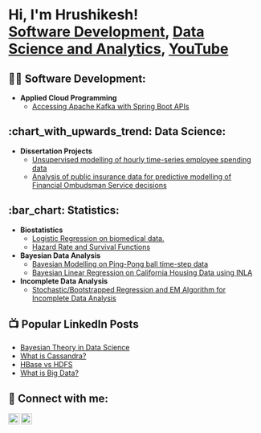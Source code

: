 <h1>Hi, I'm Hrushikesh! <br/><a href="https://github.com/HrushikeshVazurkar">Software Development</a>, <a href="https://github.com/HrushikeshVazurkar">Data Science and Analytics</a>, <a href="https://www.youtube.com/@hrushikeshvazurkar">YouTube</a></h1>

<h2>👨‍💻 Software Development:</h2>

- <b>Applied Cloud Programming</b>
  - [Accessing Apache Kafka with Spring Boot APIs](https://github.com/HrushikeshVazurkar/ACP-Kafka)
 
<h2>:chart_with_upwards_trend: Data Science:</h2>

- <b>Dissertation Projects</b> 
  - [Unsupervised modelling of hourly time-series employee spending data](https://github.com/HrushikeshVazurkar/Dissertation-1)
  - [Analysis of public insurance data for predictive modelling of Financial Ombudsman Service decisions](https://github.com/HrushikeshVazurkar/Dissertation-2)

<h2>:bar_chart: Statistics:</h2>

- <b>Biostatistics</b>
  - [Logistic Regression on biomedical data.](https://github.com/HrushikeshVazurkar/Biostatistics-1)
  - [Hazard Rate and Survival Functions](https://github.com/HrushikeshVazurkar/Biostatistics-2)
- <b>Bayesian Data Analysis</b>
  - [Bayesian Modelling on Ping-Pong ball time-step data](https://github.com/joshmadakor1/4chan-Image-Analysis-Middleware-C964)
  - [Bayesian Linear Regression on California Housing Data using INLA](https://github.com/HrushikeshVazurkar/BDA-2)
- <b>Incomplete Data Analysis</b>
  - [Stochastic/Bootstrapped Regression and EM Algorithm for Incomplete Data Analysis](https://github.com/HrushikeshVazurkar/ICDA-1)

<h2>📺 Popular LinkedIn Posts</h2>

- [Bayesian Theory in Data Science](https://www.linkedin.com/feed/update/urn:li:activity:7187464658759372800/?updateEntityUrn=urn%3Ali%3Afs_updateV2%3A%28urn%3Ali%3Aactivity%3A7187464658759372800%2CFEED_DETAIL%2CEMPTY%2CDEFAULT%2Cfalse%29)
- [What is Cassandra?](https://www.linkedin.com/feed/update/urn:li:activity:7084539338532732929/?updateEntityUrn=urn%3Ali%3Afs_updateV2%3A%28urn%3Ali%3Aactivity%3A7084539338532732929%2CFEED_DETAIL%2CEMPTY%2CDEFAULT%2Cfalse%29&lipi=urn%3Ali%3Apage%3Ad_flagship3_leia_creator_analytics_top_posts%3BPZRo1M4tSbaH6%2FCHoLGAQA%3D%3D)
- [HBase vs HDFS]( [https://www.youtube.com/watch?v=N-L9hklSlNk](https://www.linkedin.com/feed/update/urn:li:activity:7083134972026339330/?updateEntityUrn=urn%3Ali%3Afs_updateV2%3A%28urn%3Ali%3Aactivity%3A7083134972026339330%2CFEED_DETAIL%2CEMPTY%2CDEFAULT%2Cfalse%29&lipi=urn%3Ali%3Apage%3Ad_flagship3_leia_creator_analytics_top_posts%3BPZRo1M4tSbaH6%2FCHoLGAQA%3D%3D) )
- [What is Big Data?](https://www.linkedin.com/feed/update/urn:li:activity:7031706707193925634/?updateEntityUrn=urn%3Ali%3Afs_updateV2%3A%28urn%3Ali%3Aactivity%3A7031706707193925634%2CFEED_DETAIL%2CEMPTY%2CDEFAULT%2Cfalse%29)
  
<h2> 🤳 Connect with me:</h2>

[<img align="left" alt="JoshMadakor | YouTube" width="22px" src="https://cdn.jsdelivr.net/npm/simple-icons@v3/icons/youtube.svg" />][youtube]
[<img align="left" alt="JoshMadakor | LinkedIn" width="22px" src="https://cdn.jsdelivr.net/npm/simple-icons@v3/icons/linkedin.svg" />][linkedin]

[youtube]: https://www.youtube.com/@hrushikeshvazurkar
[linkedin]: https://www.linkedin.com/in/hrushikesh-vazurkar/

<!--
**joshmadakor1/joshmadakor1** is a ✨ _special_ ✨ repository because its `README.md` (this file) appears on your GitHub profile.

Here are some ideas to get you started:

- 🔭 I’m currently working on ...
- 🌱 I’m currently learning ...
- 👯 I’m looking to collaborate on ...
- 🤔 I’m looking for help with ...
- 💬 Ask me about ...
- 📫 How to reach me: ...
- 😄 Pronouns: ...
- ⚡ Fun fact: ...
-->
